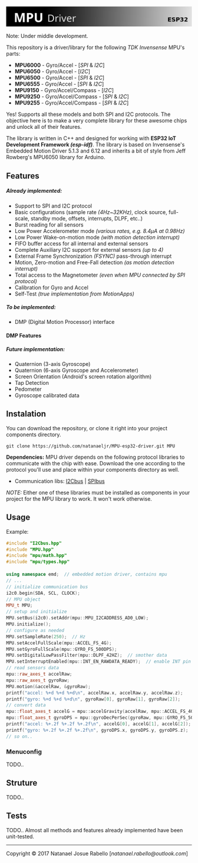 ![MPU Driver][Banner]

Note: Under middle development.

This repository is a driver/library for the following _TDK Invensense_ MPU's parts:

+ **MPU6000** - Gyro/Accel - [_SPI_ & _I2C_]
+ **MPU6050** - Gyro/Accel - [_I2C_]
+ **MPU6500** - Gyro/Accel - [_SPI_ & _I2C_]
+ **MPU6555** - Gyro/Accel - [_SPI_ & _I2C_]
+ **MPU9150** - Gyro/Accel/Compass - [_I2C_]
+ **MPU9250** - Gyro/Accel/Compass - [_SPI_ & _I2C_]
+ **MPU9255** - Gyro/Accel/Compass - [_SPI_ & _I2C_]

Yes! Supports all these models and both SPI and I2C protocols.
The objective here is to make a very complete library for these awesome chips and unlock all of their features.

The library is written in C++ and designed for working with **ESP32 IoT Development Framework _(esp-idf)_**.
The library is based on Invensense's Embedded Motion Driver 5.1.3 and 6.12 and inherits a bit of style from Jeff Rowberg's MPU6050 library for Arduino.

## Features

##### Already implemented:

+ Support to SPI and I2C protocol
+ Basic configurations (sample rate _(4Hz~32KHz)_, clock source, full-scale, standby mode, offsets, interrupts, DLPF, etc..)
+ Burst reading for all sensors
+ Low Power Accelerometer mode _(various rates, e.g. 8.4μA at 0.98Hz)_
+ Low Power Wake-on-motion mode _(with motion detection interrupt)_
+ FIFO buffer access for all internal and external sensors
+ Complete Auxiliary I2C support for external sensors _(up to 4)_
+ External Frame Synchronization _(FSYNC)_ pass-through interrupt
+ Motion, Zero-motion and Free-Fall detection _(as motion detection interrupt)_
+ Total access to the Magnetometer _(even when MPU connected by SPI protocol)_
+ Calibration for Gyro and Accel
+ Self-Test _(true implementation from MotionApps)_

##### To be implemented:

+ DMP (Digital Motion Processor) interface

#### DMP Features

##### Future implementation:

+ Quaternion (3-axis Gyroscope)
+ Quaternion (6-axis Gyroscope and Accelerometer)
+ Screen Orientation (Android's screen rotation algorithm)
+ Tap Detection
+ Pedometer
+ Gyroscope calibrated data

## Instalation

You can download the repository, or clone it right into your project components directory.

```git
git clone https://github.com/natanaeljr/MPU-esp32-driver.git MPU
```

**Dependencies:** MPU driver depends on the following protocol libraries to communicate with the chip with ease. Download the one according to the protocol you'll use and place within your components directory as well.

+ Communication libs:  [I2Cbus] | [SPIbus]

_NOTE:_ Either one of these libraries must be installed as components in your project for the MPU library to work. It won't work otherwise.

## Usage

Example:

```C++
#include "I2Cbus.hpp"
#include "MPU.hpp"
#include "mpu/math.hpp"
#include "mpu/types.hpp"

using namespace emd;  // embedded motion driver, contains mpu
// ...
// initialize communication bus
i2c0.begin(SDA, SCL, CLOCK);
// MPU object
MPU_t MPU;
// setup and initialize
MPU.setBus(i2c0).setAddr(mpu::MPU_I2CADDRESS_AD0_LOW);
MPU.initialize();
// configure as needed
MPU.setSampleRate(250);  // Hz
MPU.setAccelFullScale(mpu::ACCEL_FS_4G);
MPU.setGyroFullScale(mpu::GYRO_FS_500DPS);
MPU.setDigitalLowPassFilter(mpu::DLPF_42HZ);  // smother data
MPU.setInterruptEnabled(mpu::INT_EN_RAWDATA_READY);  // enable INT pin
// read sensors data
mpu::raw_axes_t accelRaw;
mpu::raw_axes_t gyroRaw;
MPU.motion(&accelRaw, &gyroRaw);
printf("accel: %+d %+d %+d\n", accelRaw.x, accelRaw.y, accelRaw.z);
printf("gyro: %+d %+d %+d\n", gyroRaw[0], gyroRaw[1], gyroRaw[2]);
// convert data
mpu::float_axes_t accelG = mpu::accelGravity(accelRaw, mpu::ACCEL_FS_4G);
mpu::float_axes_t gyroDPS = mpu::gyroDecPerSec(gyroRaw, mpu::GYRO_FS_500DPS);
printf("accel: %+.2f %+.2f %+.2f\n", accelG[0], accelG[1], accelG[2]);
printf("gyro: %+.2f %+.2f %+.2f\n", gyroDPS.x, gyroDPS.y, gyroDPS.z);
// so on..
```

### Menuconfig

TODO..

## Struture

TODO..

## Tests

TODO..
Almost all methods and features already implemented have been unit-tested.

---

Copyright © 2017 Natanael Josue Rabello [_natanael.rabello@outlook.com_]

[Banner]: MPUdriver.jpg
[I2Cbus]: https://github.com/natanaeljr/I2Cbus-esp32
[SPIbus]: https://github.com/natanaeljr/SPIbus-esp32
